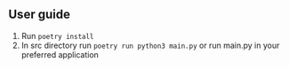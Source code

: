 ## User guide
1. Run `poetry install`
2. In src directory run `poetry run python3 main.py` or run main.py in your preferred application
